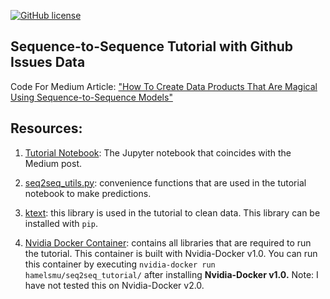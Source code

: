 [![GitHub license](https://img.shields.io/github/license/hamelsmu/Seq2Seq_Tutorial.svg)](https://github.com/hamelsmu/Seq2Seq_Tutorial/blob/master/LICENSE)

## Sequence-to-Sequence Tutorial with Github Issues Data
Code For Medium Article: ["How To Create Data Products That Are Magical Using Sequence-to-Sequence Models"](https://medium.com/@hamelhusain/how-to-create-data-products-that-are-magical-using-sequence-to-sequence-models-703f86a231f8)

## Resources:

1. [Tutorial Notebook](https://nbviewer.jupyter.org/github/hamelsmu/Seq2Seq_Tutorial/blob/master/notebooks/Tutorial.ipynb):  The Jupyter notebook that coincides with the Medium post.

2. [seq2seq_utils.py](./notebooks/seq2seq_utils.py):  convenience functions that are used in the tutorial notebook to make predictions.

3. [ktext](https://github.com/hamelsmu/ktext): this library is used in the tutorial to clean data.  This library can be installed with `pip`.  

4. [Nvidia Docker Container](https://hub.docker.com/r/hamelsmu/seq2seq_tutorial/): contains all libraries that are required to run the tutorial.  This container is built with Nvidia-Docker v1.0.  You can run this container by executing `nvidia-docker run hamelsmu/seq2seq_tutorial/` after installing **Nvidia-Docker v1.0.** Note: I have not tested this on Nvidia-Docker v2.0.

